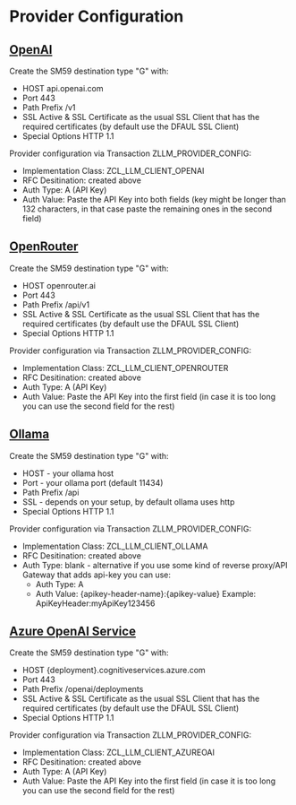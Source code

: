 # Provider Configuration

## [OpenAI](https://openai.com/)
Create the SM59 destination type "G" with:
- HOST api.openai.com
- Port 443
- Path Prefix /v1
- SSL Active & SSL Certificate as the usual SSL Client that has the required certificates (by default use the DFAUL SSL Client)
- Special Options HTTP 1.1

Provider configuration via Transaction ZLLM_PROVIDER_CONFIG:
- Implementation Class: ZCL_LLM_CLIENT_OPENAI
- RFC Desitination: created above
- Auth Type: A (API Key)
- Auth Value: Paste the API Key into both fields (key might be longer than 132 characters, in that case paste the remaining ones in the second field)

## [OpenRouter](https://openrouter.ai/)
Create the SM59 destination type "G" with:
- HOST openrouter.ai
- Port 443
- Path Prefix /api/v1
- SSL Active & SSL Certificate as the usual SSL Client that has the required certificates (by default use the DFAUL SSL Client)
- Special Options HTTP 1.1

Provider configuration via Transaction ZLLM_PROVIDER_CONFIG:
- Implementation Class: ZCL_LLM_CLIENT_OPENROUTER
- RFC Desitination: created above
- Auth Type: A (API Key)
- Auth Value: Paste the API Key into the first field (in case it is too long you can use the second field for the rest)

## [Ollama](https://ollama.com/)
Create the SM59 destination type "G" with:
- HOST - your ollama host
- Port - your ollama port (default 11434)
- Path Prefix /api
- SSL - depends on your setup, by default ollama uses http
- Special Options HTTP 1.1

Provider configuration via Transaction ZLLM_PROVIDER_CONFIG:
- Implementation Class: ZCL_LLM_CLIENT_OLLAMA
- RFC Desitination: created above
- Auth Type: blank - alternative if you use some kind of reverse proxy/API Gateway that adds api-key you can use:
    - Auth Type: A
    - Auth Value: {apikey-header-name}:{apikey-value} Example: ApiKeyHeader:myApiKey123456

## [Azure OpenAI Service](https://azure.microsoft.com/de-de/products/ai-services/openai-service)
Create the SM59 destination type "G" with:
- HOST {deployment}.cognitiveservices.azure.com
- Port 443
- Path Prefix /openai/deployments
- SSL Active & SSL Certificate as the usual SSL Client that has the required certificates (by default use the DFAUL SSL Client)
- Special Options HTTP 1.1

Provider configuration via Transaction ZLLM_PROVIDER_CONFIG:
- Implementation Class: ZCL_LLM_CLIENT_AZUREOAI
- RFC Desitination: created above
- Auth Type: A (API Key)
- Auth Value: Paste the API Key into the first field (in case it is too long you can use the second field for the rest)